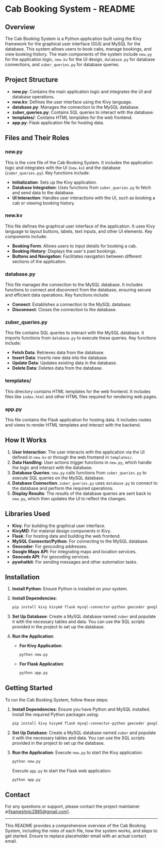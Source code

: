# Cab Booking System - README

## Overview
The Cab Booking System is a Python application built using the Kivy framework for the graphical user interface (GUI) and MySQL for the database. This system allows users to book cabs, manage bookings, and view booking history. The main components of the system include `new.py` for the application logic, `new.kv` for the UI design, `database.py` for database connections, and `zuber_queries.py` for database queries.

## Project Structure
- **new.py**: Contains the main application logic and integrates the UI and database operations.
- **new.kv**: Defines the user interface using the Kivy language.
- **database.py**: Manages the connection to the MySQL database.
- **zuber_queries.py**: Contains SQL queries to interact with the database.
- **templates/**: Contains HTML templates for the web frontend.
- **app.py**: Flask application file for hosting data.

## Files and Their Roles

### new.py
This is the core file of the Cab Booking System. It includes the application logic and integrates with the UI (`new.kv`) and the database (`zuber_queries.py`). Key functions include:
- **Initialization**: Sets up the Kivy application.
- **Database Integration**: Uses functions from `zuber_queries.py` to fetch and send data to the database.
- **UI Interaction**: Handles user interactions with the UI, such as booking a cab or viewing booking history.

### new.kv
This file defines the graphical user interface of the application. It uses Kivy language to layout buttons, labels, text inputs, and other UI elements. Key components include:
- **Booking Form**: Allows users to input details for booking a cab.
- **Booking History**: Displays the user's past bookings.
- **Buttons and Navigation**: Facilitates navigation between different sections of the application.

### database.py
This file manages the connection to the MySQL database. It includes functions to connect and disconnect from the database, ensuring secure and efficient data operations. Key functions include:
- **Connect**: Establishes a connection to the MySQL database.
- **Disconnect**: Closes the connection to the database.

### zuber_queries.py
This file contains SQL queries to interact with the MySQL database. It imports functions from `database.py` to execute these queries. Key functions include:
- **Fetch Data**: Retrieves data from the database.
- **Insert Data**: Inserts new data into the database.
- **Update Data**: Updates existing data in the database.
- **Delete Data**: Deletes data from the database.

### templates/
This directory contains HTML templates for the web frontend. It includes files like `index.html` and other HTML files required for rendering web pages.

### app.py
This file contains the Flask application for hosting data. It includes routes and views to render HTML templates and interact with the backend.

## How It Works
1. **User Interaction**: The user interacts with the application via the UI defined in `new.kv` or through the web frontend in `templates/`.
2. **Data Handling**: User actions trigger functions in `new.py`, which handle the logic and interact with the database.
3. **Database Queries**: `new.py` calls functions from `zuber_queries.py` to execute SQL queries on the MySQL database.
4. **Database Connection**: `zuber_queries.py` uses `database.py` to connect to the database and perform the required operations.
5. **Display Results**: The results of the database queries are sent back to `new.py`, which then updates the UI to reflect the changes.

## Libraries Used
- **Kivy**: For building the graphical user interface.
- **KivyMD**: For material design components in Kivy.
- **Flask**: For hosting data and building the web frontend.
- **MySQL Connector/Python**: For connecting to the MySQL database.
- **Geocoder**: For geocoding addresses.
- **Google Maps API**: For integrating maps and location services.
- **Geocode API**: For geocoding services.
- **pywhatkit**: For sending messages and other automation tasks.

## Installation

1. **Install Python**: Ensure Python is installed on your system.

2. **Install Dependencies**:
   ```sh
   pip install kivy kivymd flask mysql-connector-python geocoder googlemaps pywhatkit
   ```

3. **Set Up Database**:
   Create a MySQL database named `zuber` and populate it with the necessary tables and data. You can use the SQL scripts provided in the project to set up the database.

4. **Run the Application**:
   - **For Kivy Application**:
     ```sh
     python new.py
     ```
   - **For Flask Application**:
     ```sh
     python app.py
     ```

## Getting Started
To run the Cab Booking System, follow these steps:

1. **Install Dependencies**:
   Ensure you have Python and MySQL installed. Install the required Python packages using:
   ```sh
   pip install kivy kivymd flask mysql-connector-python geocoder googlemaps pywhatkit
   ```

2. **Set Up Database**:
   Create a MySQL database named `zuber` and populate it with the necessary tables and data. You can use the SQL scripts provided in the project to set up the database.

3. **Run the Application**:
   Execute `new.py` to start the Kivy application:
   ```sh
   python new.py
   ```
   Execute `app.py` to start the Flask web application:
   ```sh
   python app.py
   ```

## Contact
For any questions or support, please contact the project maintainer at[kameshnic2885@gmail.com].

---

This README provides a comprehensive overview of the Cab Booking System, including the roles of each file, how the system works, and steps to get started. Ensure to replace placeholder email with an actual contact email.